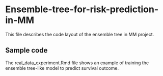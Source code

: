 # Ensemble-tree-for-risk-prediction-in-MM

This file describes the code layout of the ensemble tree in MM project.

## Sample code
The real_data_experiment.Rmd file shows an example of training the ensemble tree-like model to predict survival outcome.
